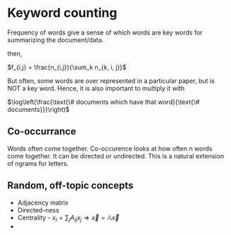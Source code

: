 # Keyword counting

Frequency  of words give a sense of which words are key words for summarizing the document/data. 

then, 

$f_{i,j} = \frac{n_{i,j}}{\sum_k n_{k, i, j}}$

But often, some words are over represented in a particular paper, but is NOT a key word. Hence, it is also important to multiply it with 

$\log\left(\frac{\text{\# documents which have that word}{\text{\# documents}}}\right)$

## Co-occurrance 

Words often come together. Co-occurence looks at how often n words come together. It can be directed or undirected. This is a natural extension of ngrams for letters.

## Random, off-topic concepts

- Adjacency matrix
- Directed-ness
- Centrality - $x_i = \sum_j A_{ij} x_j \Rightarrow \vec{x} = \mathbb{A}\vec{x}$
- 

